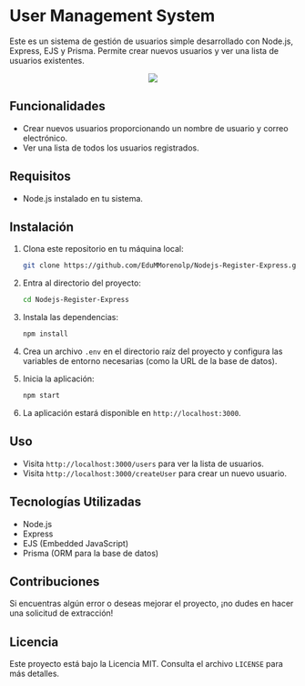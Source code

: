 # User Management System

Este es un sistema de gestión de usuarios simple desarrollado con Node.js, Express, EJS y Prisma. Permite crear nuevos usuarios y ver una lista de usuarios existentes.

<p align="center">
  <a href="">
    <img src="https://skillicons.dev/icons?i=npm,nodejs,express,prisma&perline=14" />
  </a>
</p>

## Funcionalidades

- Crear nuevos usuarios proporcionando un nombre de usuario y correo electrónico.
- Ver una lista de todos los usuarios registrados.

## Requisitos

- Node.js instalado en tu sistema.

## Instalación

1. Clona este repositorio en tu máquina local:

    ```bash
    git clone https://github.com/EduMMorenolp/Nodejs-Register-Express.git
    ```

2. Entra al directorio del proyecto:

    ```bash
    cd Nodejs-Register-Express
    ```

3. Instala las dependencias:

    ```bash
    npm install
    ```

4. Crea un archivo `.env` en el directorio raíz del proyecto y configura las variables de entorno necesarias (como la URL de la base de datos).

5. Inicia la aplicación:

    ```bash
    npm start
    ```

6. La aplicación estará disponible en `http://localhost:3000`.

## Uso

- Visita `http://localhost:3000/users` para ver la lista de usuarios.
- Visita `http://localhost:3000/createUser` para crear un nuevo usuario.

## Tecnologías Utilizadas

- Node.js
- Express
- EJS (Embedded JavaScript)
- Prisma (ORM para la base de datos)

## Contribuciones

Si encuentras algún error o deseas mejorar el proyecto, ¡no dudes en hacer una solicitud de extracción!

## Licencia

Este proyecto está bajo la Licencia MIT. Consulta el archivo `LICENSE` para más detalles.
